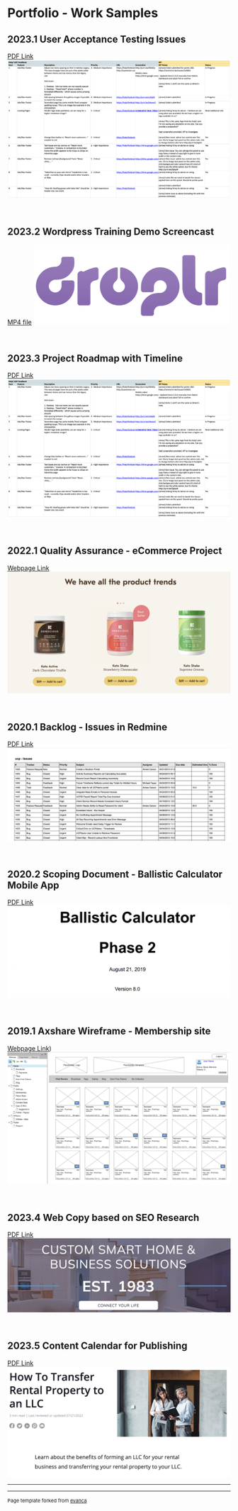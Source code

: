 # Portfolio - Work Samples

## 2023.1 User Acceptance Testing Issues
[PDF Link](/images/Help!%20UAT.xlsx%20-%20Google%20Sheets.pdf)
<kbd><img src="/images/UAT-feedback.png"/></kbd>

&nbsp;&nbsp;
## 2023.2 Wordpress Training Demo Screencast 
[MP4 file](/pdf/WP-demo_recording.mp4)
<kbd><img src="/images/Droplr-logo1.png"/></kbd>

&nbsp;&nbsp;
## 2023.3 Project Roadmap with Timeline 
[PDF Link](/images/Help!%20UAT.xlsx%20-%20Google%20Sheets.pdf)
<kbd><img src="/images/UAT-feedback.png"/></kbd>


&nbsp;&nbsp;
## 2022.1 Quality Assurance - eCommerce Project
[Webpage Link](https://konsciousketo.com/)
<kbd><img src="/images/kk-keto.png"/></kbd>


&nbsp;&nbsp;
## 2020.1 Backlog - Issues in Redmine
[PDF Link](/pdf/Redmine_Issues.pdf)
<kbd><img src="/images/redmine-issues.png"/></kbd>

&nbsp;&nbsp;
## 2020.2 Scoping Document - Ballistic Calculator Mobile App
[PDF Link](/pdf/Phase2_Reqs_BallisticCalculator_WebApp_FinalReview8.pdf)
<kbd><img src="/images/z-calc.png"/></kbd>

&nbsp;&nbsp;
## 2019.1 Axshare Wireframe - Membership site
[Webpage Link](https://i9a8ec.axshare.com/#p=home))
<kbd><img src="/images/wireframe_axshare.png"/></kbd>

&nbsp;&nbsp;
## 2023.4 Web Copy based on SEO Research 
[PDF Link](/pdf/Sample%20writing_Content_%20TVmount__R1-Final.docx.pdf)
<kbd><img src="/images/pose-audio-solutions.png"/></kbd>

&nbsp;&nbsp;
## 2023.5 Content Calendar for Publishing
[PDF Link](/images/2023%20Content%20Dev%20Tracking_calendar%5Bsample%5D.xlsx%20-%20Google%20Sheets.pdf
)
<kbd><img src="/images/RL-copy.png"/></kbd>


<!--

### Archive

- [Project 2014 Axshare Wireframe](/images/wireframe_axshare.png
)
- [Project 2 Title](http://example.com/)
- [Project 3 Title](http://example.com/)
- [Project 4 Title](http://example.com/)
- [Project 5 Title](http://example.com/)
-->
---




---
<p style="font-size:11px">Page template forked from <a href="https://github.com/evanca/quick-portfolio">evanca</a></p>
<!-- Remove above link if you don't want to attibute -->
